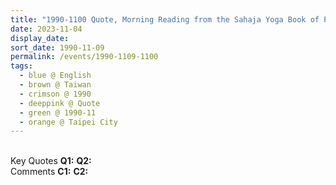 ```yaml
---
title: "1990-1100 Quote, Morning Reading from the Sahaja Yoga Book of Prayers, Taipei City, Taiwan from The Divine Cool Breeze, Volume 4, Issue 11 (December 1990), Page 13"
date: 2023-11-04
display_date: 
sort_date: 1990-11-09
permalink: /events/1990-1109-1100
tags:
  - blue @ English
  - brown @ Taiwan
  - crimson @ 1990
  - deeppink @ Quote
  - green @ 1990-11
  - orange @ Taipei City
---
```


<br>

<wave-list>
  <list-title color="DarkSeaGreen" width="55">Key Quotes</list-title>
  <list-item color="BlanchedAlmond" width="280"><b>Q1:</b> <i></i></list-item>
  <list-item color="Lavender" width="280"><b>Q2:</b> <i></i></list-item>
</wave-list>

<br>

<wave-list>
  <list-title color="DarkSeaGreen" width="55">Comments</list-title>
  <list-item color="BlanchedAlmond" width="280"><b>C1:</b> <i></i></list-item>
  <list-item color="Lavender" width="280"><b>C2:</b> <i></i></list-item>
</wave-list>